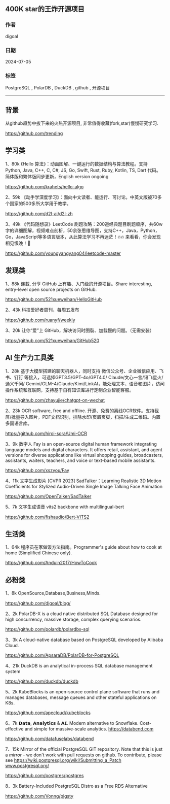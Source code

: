 ## 400K star的王炸开源项目  
                                          
### 作者                                          
digoal                                          
                                          
### 日期                                          
2024-07-05                                   
                                          
### 标签                                          
PostgreSQL , PolarDB , DuckDB , github , 开源项目     
                                          
----                                          
                                          
## 背景    
从github趋势中拔下来的火热开源项目, 非常值得收藏(fork,star)慢慢研究学习.  
  
https://github.com/trending  
  
  
## 学习类  
  
1、80k 《Hello 算法》：动画图解、一键运行的数据结构与算法教程。支持 Python, Java, C++, C, C#, JS, Go, Swift, Rust, Ruby, Kotlin, TS, Dart 代码。简体版和繁体版同步更新，English version ongoing  
  
https://github.com/krahets/hello-algo  
  
  
2、59k 《动手学深度学习》：面向中文读者、能运行、可讨论。中英文版被70多个国家的500多所大学用于教学。  
  
https://github.com/d2l-ai/d2l-zh  

3、49k 《代码随想录》LeetCode 刷题攻略：200道经典题目刷题顺序，共60w字的详细图解，视频难点剖析，50余张思维导图，支持C++，Java，Python，Go，JavaScript等多语言版本，从此算法学习不再迷茫！🔥🔥 来看看，你会发现相见恨晚！🚀   
   
https://github.com/youngyangyang04/leetcode-master  
  
  
## 发现类  
  
1、88k 连载, 分享 GitHub 上有趣、入门级的开源项目。Share interesting, entry-level open source projects on GitHub.  
  
https://github.com/521xueweihan/HelloGitHub  
  
  
2、43k 科技爱好者周刊，每周五发布  
  
https://github.com/ruanyf/weekly  
  
  
3、20k 让你“爱”上 GitHub，解决访问时图裂、加载慢的问题。（无需安装）  
  
https://github.com/521xueweihan/GitHub520  
  
  
## AI 生产力工具类  
  
1、28k 基于大模型搭建的聊天机器人，同时支持 微信公众号、企业微信应用、飞书、钉钉 等接入，可选择GPT3.5/GPT-4o/GPT4.0/ Claude/文心一言/讯飞星火/通义千问/ Gemini/GLM-4/Claude/Kimi/LinkAI，能处理文本、语音和图片，访问操作系统和互联网，支持基于自有知识库进行定制企业智能客服。  
  
https://github.com/zhayujie/chatgpt-on-wechat  
  
  
2、23k OCR software, free and offline. 开源、免费的离线OCR软件。支持截屏/批量导入图片，PDF文档识别，排除水印/页眉页脚，扫描/生成二维码。内置多国语言库。  
  
https://github.com/hiroi-sora/Umi-OCR  
  
  
3、9k 数字人 Fay is an open-source digital human framework integrating language models and digital characters. It offers retail, assistant, and agent versions for diverse applications like virtual shopping guides, broadcasters, assistants, waiters, teachers, and voice or text-based mobile assistants.  
  
https://github.com/xszyou/Fay  
  
  
4、11k 文字生成影片 [CVPR 2023] SadTalker：Learning Realistic 3D Motion Coefficients for Stylized Audio-Driven Single Image Talking Face Animation  
  
https://github.com/OpenTalker/SadTalker  
  
  
5、7k 文字生成语音 vits2 backbone with multilingual-bert  
  
https://github.com/fishaudio/Bert-VITS2  
  
  
  
## 生活类   
  
1、64k 程序员在家做饭方法指南。Programmer's guide about how to cook at home (Simplified Chinese only).  
  
https://github.com/Anduin2017/HowToCook  
  
  
## 必粉类  
  
1、8k OpenSource,Database,Business,Minds.     
  
https://github.com/digoal/blog/  
  
2、2k PolarDB-X is a cloud native distributed SQL Database designed for high concurrency, massive storage, complex querying scenarios.     
  
https://github.com/polardb/polardbx-sql   
   
   
3、3k A cloud-native database based on PostgreSQL developed by Alibaba Cloud.  
  
https://github.com/ApsaraDB/PolarDB-for-PostgreSQL    
    
4、21k DuckDB is an analytical in-process SQL database management system   
  
  
https://github.com/duckdb/duckdb  
     
5、2k KubeBlocks is an open-source control plane software that runs and manages databases, message queues and other stateful applications on K8s.  
  
https://github.com/apecloud/kubeblocks  
   
6、7k 𝗗𝗮𝘁𝗮, 𝗔𝗻𝗮𝗹𝘆𝘁𝗶𝗰𝘀 & 𝗔𝗜. Modern alternative to Snowflake. Cost-effective and simple for massive-scale analytics. https://databend.com   
   
https://github.com/datafuselabs/databend   
   
7、15k Mirror of the official PostgreSQL GIT repository. Note that this is just a *mirror* - we don't work with pull requests on github. To contribute, please see https://wiki.postgresql.org/wiki/Submitting_a_Patch   www.postgresql.org/    
    
https://github.com/postgres/postgres   
   
8、3k Battery-Included PostgreSQL Distro as a Free RDS Alternative   
   
https://github.com/Vonng/pigsty   
   
   
